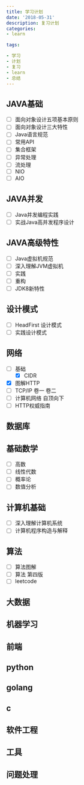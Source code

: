```yaml
---
title: 学习计划
date: '2018-05-31'
description: 复习计划
categories: 
- learn

tags:

- 学习
- 计划
- 复习
- learn
- 总结
---
```


## JAVA基础

- [ ] 面向对象设计五项基本原则
- [ ] 面向对象设计三大特性
- [ ] Java语言规范
- [ ] 常用API
- [ ] 集合框架
- [ ] 异常处理
- [ ] 流处理
- [ ] NIO
- [ ] AIO

## JAVA并发

- [ ] Java并发编程实践
- [ ] 实战Java高并发程序设计

## JAVA高级特性

- [ ] Java虚拟机规范
- [ ] 深入理解JVM虚拟机
- [ ] 实践
- [ ] 重构
- [ ] JDK8新特性

## 设计模式  

- [ ] HeadFirst 设计模式
- [ ] 实践设计模式

## 网络

- [ ] 基础
    - [x] CIDR 
- [x] 图解HTTP
- [ ] TCP/IP 卷一 卷二
- [ ] 计算机网络 自顶向下
- [ ] HTTP权威指南

## 数据库

## 基础数学

- [ ] 高数
- [ ] 线性代数
- [ ] 概率论
- [ ] 数值分析

## 计算机基础

- [ ] 深入理解计算机系统
- [ ] 计算机程序构造与解释

## 算法

- [ ] 算法图解
- [ ] 算法 第四版
- [ ] leetcode

## 大数据

## 机器学习

## 前端

## python

## golang

## c

## 软件工程

## 工具

## 问题处理


###
